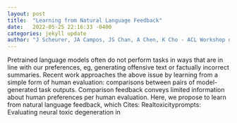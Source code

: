 ```yaml
---
layout: post
title:  "Learning from Natural Language Feedback"
date:   2022-05-25 22:16:33 -0400
categories: jekyll update
author: "J Scheurer, JA Campos, JS Chan, A Chen, K Cho - ACL Workshop on Learning , 2022"
---
```

Pretrained language models often do not perform tasks in ways that are in line with our preferences, eg, generating offensive text or factually incorrect summaries. Recent work approaches the above issue by learning from a simple form of human evaluation: comparisons between pairs of model-generated task outputs. Comparison feedback conveys limited information about human preferences per human evaluation. Here, we propose to learn from natural language feedback, which  Cites: Realtoxicityprompts: Evaluating neural toxic degeneration in 